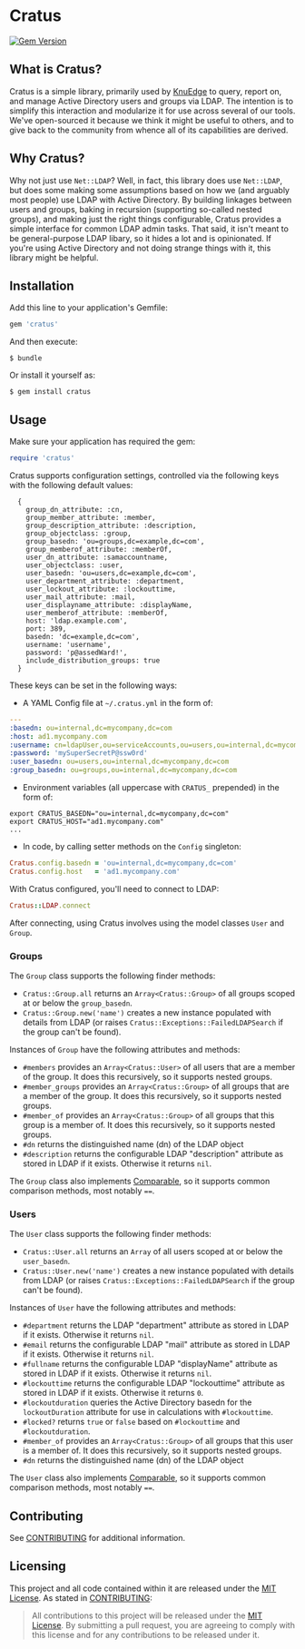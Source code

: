 # Cratus

[![Gem Version](https://badge.fury.io/rb/cratus.svg)](https://rubygems.org/gems/cratus)

## What is Cratus?

Cratus is a simple library, primarily used by [KnuEdge](https://www.knuedge.com) to query, report on, and manage Active Directory users and groups via LDAP. The intention is to simplify this interaction and modularize it for use across several of our tools. We've open-sourced it because we think it might be useful to others, and to give back to the community from whence all of its capabilities are derived.

## Why Cratus?

Why not just use `Net::LDAP`? Well, in fact, this library does use `Net::LDAP`, but does some making some assumptions based on how we (and arguably most people) use LDAP with Active Directory. By building linkages between users and groups, baking in recursion (supporting so-called nested groups), and making just the right things configurable, Cratus provides a simple interface for common LDAP admin tasks. That said, it isn't meant to be general-purpose LDAP libary, so it hides a lot and is opinionated. If you're using Active Directory and not doing strange things with it, this library might be helpful.

## Installation

Add this line to your application's Gemfile:

```ruby
gem 'cratus'
```

And then execute:

    $ bundle

Or install it yourself as:

    $ gem install cratus

## Usage

Make sure your application has required the gem:

```ruby
require 'cratus'
```

Cratus supports configuration settings, controlled via the following keys with the following default values:

      {
        group_dn_attribute: :cn,
        group_member_attribute: :member,
        group_description_attribute: :description,
        group_objectclass: :group,
        group_basedn: 'ou=groups,dc=example,dc=com',
        group_memberof_attribute: :memberOf,
        user_dn_attribute: :samaccountname,
        user_objectclass: :user,
        user_basedn: 'ou=users,dc=example,dc=com',
        user_department_attribute: :department,
        user_lockout_attribute: :lockouttime,
        user_mail_attribute: :mail,
        user_displayname_attribute: :displayName,
        user_memberof_attribute: :memberOf,
        host: 'ldap.example.com',
        port: 389,
        basedn: 'dc=example,dc=com',
        username: 'username',
        password: 'p@assedWard!',
        include_distribution_groups: true
      }

These keys can be set in the following ways:

* A YAML Config file at `~/.cratus.yml` in the form of:

```yaml
---
:basedn: ou=internal,dc=mycompany,dc=com
:host: ad1.mycompany.com
:username: cn=ldapUser,ou=serviceAccounts,ou=users,ou=internal,dc=mycompany,dc=com
:password: 'mySuperSecretP@ssw0rd'
:user_basedn: ou=users,ou=internal,dc=mycompany,dc=com
:group_basedn: ou=groups,ou=internal,dc=mycompany,dc=com
```

* Environment variables (all uppercase with `CRATUS_` prepended) in the form of:

```shell
export CRATUS_BASEDN="ou=internal,dc=mycompany,dc=com"
export CRATUS_HOST="ad1.mycompany.com"
...
```

* In code, by calling setter methods on the `Config` singleton:

```ruby
Cratus.config.basedn = 'ou=internal,dc=mycompany,dc=com'
Cratus.config.host   = 'ad1.mycompany.com'
```

With Cratus configured, you'll need to connect to LDAP:

```ruby
Cratus::LDAP.connect
```

After connecting, using Cratus involves using the model classes `User` and `Group`.

### Groups

The `Group` class supports the following finder methods:

* `Cratus::Group.all` returns an `Array<Cratus::Group>` of all groups scoped at or below the `group_basedn`.
* `Cratus::Group.new('name')` creates a new instance populated with details from LDAP (or raises `Cratus::Exceptions::FailedLDAPSearch` if the group can't be found).

Instances of `Group` have the following attributes and methods:

* `#members` provides an `Array<Cratus::User>` of all users that are a member of the group. It does this recursively, so it supports nested groups.
* `#member_groups` provides an `Array<Cratus::Group>` of all groups that are a member of the group. It does this recursively, so it supports nested groups.
* `#member_of` provides an `Array<Cratus::Group>` of all groups that this group is a member of. It does this recursively, so it supports nested groups.
* `#dn` returns the distinguished name (dn) of the LDAP object
* `#description` returns the configurable LDAP "description" attribute as stored in LDAP if it exists. Otherwise it returns `nil`.

The `Group` class also implements [Comparable](https://ruby-doc.org/core-2.3.0/Comparable.html), so it supports common comparison methods, most notably `==`.

### Users

The `User` class supports the following finder methods:

* `Cratus::User.all` returns an `Array` of all users scoped at or below the `user_basedn`.
* `Cratus::User.new('name')` creates a new instance populated with details from LDAP (or raises `Cratus::Exceptions::FailedLDAPSearch` if the group can't be found).

Instances of `User` have the following attributes and methods:

* `#department` returns the LDAP "department" attribute as stored in LDAP if it exists. Otherwise it returns `nil`.
* `#email` returns the configurable LDAP "mail" attribute as stored in LDAP if it exists. Otherwise it returns `nil`.
* `#fullname` returns the configurable LDAP "displayName" attribute as stored in LDAP if it exists. Otherwise it returns `nil`.
* `#lockouttime` returns the configurable LDAP "lockouttime" attribute as stored in LDAP if it exists. Otherwise it returns `0`.
* `#lockoutduration` queries the Active Directory basedn for the `lockoutDuration` attribute for use in calculations with `#lockouttime`.
* `#locked?` returns `true` or `false` based on `#lockouttime` and `#lockoutduration`.
* `#member_of` provides an `Array<Cratus::Group>` of all groups that this user is a member of. It does this recursively, so it supports nested groups.
* `#dn` returns the distinguished name (dn) of the LDAP object

The `User` class also implements [Comparable](https://ruby-doc.org/core-2.3.0/Comparable.html), so it supports common comparison methods, most notably `==`.

## Contributing

See [CONTRIBUTING](CONTRIBUTING.md) for additional information.

## Licensing

This project and all code contained within it are released under the [MIT License](https://opensource.org/licenses/MIT). As stated in [CONTRIBUTING](CONTRIBUTING.md):

> All contributions to this project will be released under the [MIT License](https://opensource.org/licenses/MIT). By submitting a pull request, you are agreeing to comply with this license and for any contributions to be released under it.

